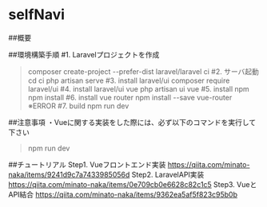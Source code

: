 # selfNavi
##概要

##環境構築手順
#1. Laravelプロジェクトを作成
>composer create-project --prefer-dist laravel/laravel ci
#2. サーバ起動
>cd ci
>php artisan serve
#3. install laravel/ui
>composer require laravel/ui
#4. install laravel/ui vue
>php artisan ui vue
#5. install npm 
>npm install
#6. install vue router
>npm install --save vue-router
※ERROR
#7. build
>npm run dev

##注意事項
・Vueに関する実装をした際には、必ず以下のコマンドを実行して下さい
>npm run dev

##チュートリアル
Step1. Vueフロントエンド実装
https://qiita.com/minato-naka/items/9241d9c7a7433985056d
Step2. LaravelAPI実装
https://qiita.com/minato-naka/items/0e709cb0e6628c82c1c5
Step3. VueとAPI結合
https://qiita.com/minato-naka/items/9362ea5af5f823c95b0b